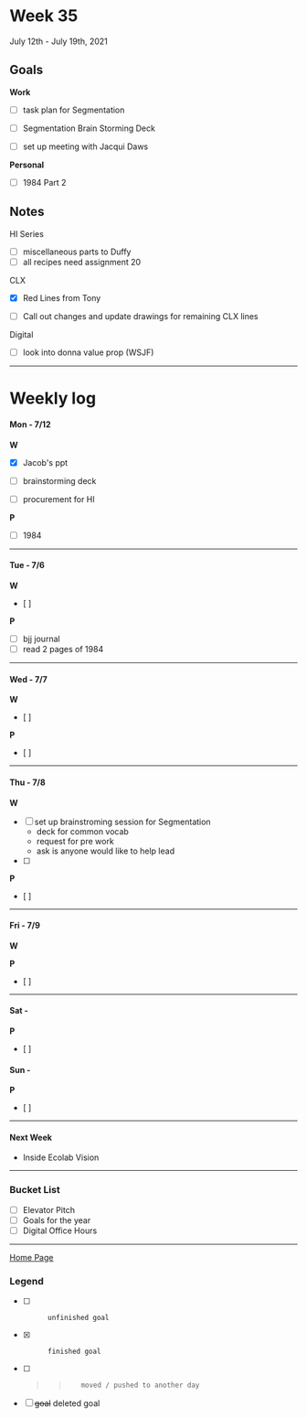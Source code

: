 # Week 35
July 12th - July 19th, 2021

## Goals

**Work**

- [ ] task plan for Segmentation
- [ ] Segmentation Brain Storming Deck
- [ ] set up meeting with Jacqui Daws


**Personal**

- [ ] 1984 Part 2



## Notes
HI Series
- [ ] miscellaneous parts to Duffy
- [ ] all recipes need assignment 20

CLX
- [x] Red Lines from Tony
- [ ] Call out changes and update drawings for remaining CLX lines


Digital
- [ ] look into donna value prop (WSJF)




----------
# Weekly log

#### Mon - 7/12 ####

**W**
- [x] Jacob's ppt
- [ ] brainstorming deck
- [ ] procurement for HI


**P**
- [ ] 1984

----------

#### Tue - 7/6 ####

**W**
- [ ] 

**P**
- [ ] bjj journal
- [ ] read 2 pages of 1984

----------

#### Wed - 7/7 ####

**W**
- [ ] 

**P**
- [ ]

----------

#### Thu - 7/8 ####

**W**
- [ ] set up brainstroming session for Segmentation
	- deck for common vocab
	- request for pre work
	- ask is anyone would like to help lead
- [ ]

**P**
- [ ]

----------

#### Fri - 7/9 ####

**W**


**P**
- [ ]


----------

#### Sat -  ####

**P**
- [ ]

#### Sun -  ####

**P**
- [ ]

----------

#### Next Week
- Inside Ecolab Vision

----------

### Bucket List

- [ ] Elevator Pitch
- [ ] Goals for the year
- [ ] Digital Office Hours

----------

[Home Page](https://ch3ck3rs.github.io/Goals)

### Legend

- [ ] 			unfinished goal
- [x] 			finished goal
- [ ] >> 		moved / pushed to another day
- [ ] ~~goal~~	deleted goal
